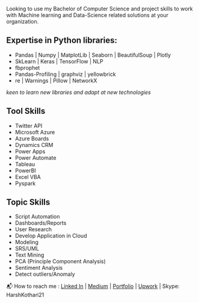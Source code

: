 Looking to use my Bachelor of Computer Science and project skills to work with Machine learning and Data-Science related solutions at your organization.

## Expertise in Python libraries:
- Pandas | Numpy | MatplotLib | Seaborn | BeautifulSoup | Plotly
- SkLearn | Keras | TensorFlow | NLP
- fbprophet
- Pandas-Profiling | graphviz | yellowbrick
- re | Warnings | Pillow | NetworkX

*keen to learn new libraries and adapt at new technologies*

## Tool Skills
- Twitter API
- Microsoft Azure
- Azure Boards
- Dynamics CRM
- Power Apps
- Power Automate
- Tableau
- PowerBI 
- Excel VBA
- Pyspark

## Topic Skills
- Script Automation
- Dashboards/Reports
- User Research
- Develop Application in Cloud
- Modeling
- SRS/UML
- Text Mining
- PCA (Principle Component Analysis)
- Sentiment Analysis
- Detect outliers/Anomaly

📬 How to reach me : [Linked In](https://www.linkedin.com/in/harsh-kothari21/) | [Medium](https://harshkothari21.medium.com/) | [Portfolio](https://harshkothari21.github.io/) | [Upwork](https://www.upwork.com/freelancers/~0170ce0d511d7ceae4) | Skype: HarshKothari21
